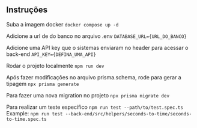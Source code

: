 ## Instruções

Suba a imagem docker
`docker compose up -d`

Adicione a url de do banco no arquivo .env
`DATABASE_URL={URL_DO_BANCO}`

Adicione uma API key que o sistemas enviaram no header para acessar o back-end
`API_KEY={DEFINA_UMA_API}`

Rodar o projeto localmente
`npm run dev`

Após fazer modificações no arquivo prisma.schema, rode para gerar a tipagem
`npx prisma generate`

Para fazer uma nova migration no projeto
`npx prisma migrate dev`

Para realizar um teste especifico
`npm run test --path/to/test.spec.ts`
Example:
`npm run test --back-end/src/helpers/seconds-to-time/seconds-to-time.spec.ts`
